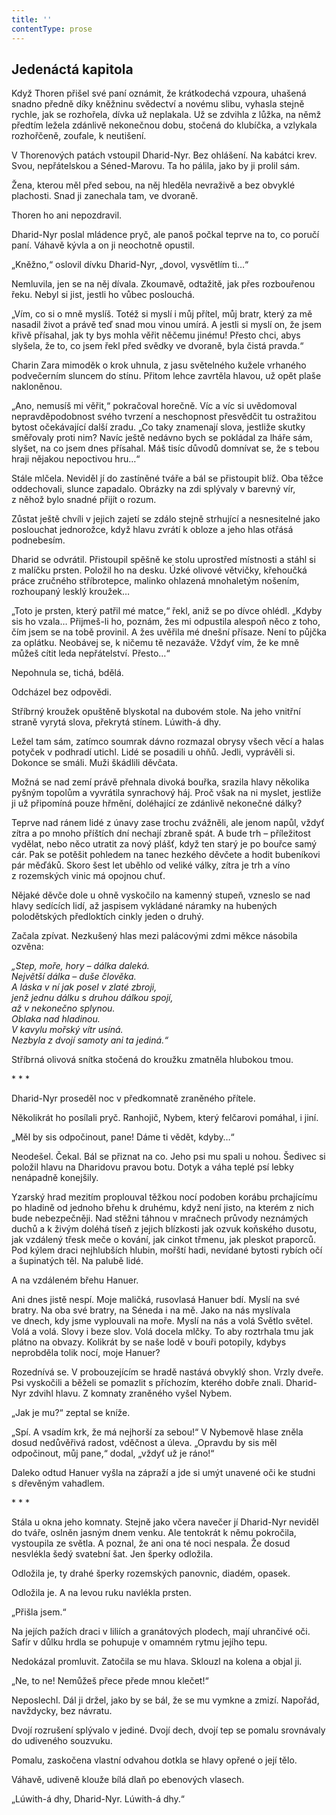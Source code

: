 ```yaml
---
title: ''
contentType: prose
---
```


<section>

## Jedenáctá kapitola

Když Thoren přišel své paní oznámit, že krátkodechá vzpoura, uhašená snadno předně díky kněžninu svědectví a novému slibu, vyhasla stejně rychle, jak se rozhořela, dívka už neplakala. Už se zdvihla z lůžka, na němž předtím ležela zdánlivě nekonečnou dobu, stočená do klubíčka, a vzlykala rozhořčeně, zoufale, k neutišení.

V Thorenových patách vstoupil Dharid-Nyr. Bez ohlášení. Na kabátci krev. Svou, nepřátelskou a Séned-Marovu. Ta ho pálila, jako by ji prolil sám.

Žena, kterou měl před sebou, na něj hleděla nevraživě a bez obvyklé plachosti. Snad ji zanechala tam, ve dvoraně.

Thoren ho ani nepozdravil.

Dharid-Nyr poslal mládence pryč, ale panoš počkal teprve na to, co poručí paní. Váhavě kývla a on ji neochotně opustil.

„Kněžno,“ oslovil dívku Dharid-Nyr, „dovol, vysvětlím ti…“

Nemluvila, jen se na něj dívala. Zkoumavě, odtažitě, jak přes rozbouřenou řeku. Nebyl si jist, jestli ho vůbec poslouchá.

„Vím, co si o mně myslíš. Totéž si myslí i můj přítel, můj bratr, který za mě nasadil život a právě teď snad mou vinou umírá. A jestli si myslí on, že jsem křivě přísahal, jak ty bys mohla věřit něčemu jinému! Přesto chci, abys slyšela, že to, co jsem řekl před svědky ve dvoraně, byla čistá pravda.“

Charin Zara mimoděk o krok uhnula, z jasu světelného kužele vrhaného podvečerním sluncem do stínu. Přitom lehce zavrtěla hlavou, už opět plaše nakloněnou.

„Ano, nemusíš mi věřit,“ pokračoval horečně. Víc a víc si uvědomoval nepravděpodobnost svého tvrzení a neschopnost přesvědčit tu ostražitou bytost očekávající další zradu. „Co taky znamenají slova, jestliže skutky směřovaly proti nim? Navíc ještě nedávno bych se pokládal za lháře sám, slyšet, na co jsem dnes přísahal. Máš tisíc důvodů domnívat se, že s tebou hraji nějakou nepoctivou hru…“

Stále mlčela. Neviděl jí do zastíněné tváře a bál se přistoupit blíž. Oba těžce oddechovali, slunce zapadalo. Obrázky na zdi splývaly v barevný vír, z něhož bylo snadné přijít o rozum.

Zůstat ještě chvíli v jejich zajetí se zdálo stejně strhující a nesnesitelné jako poslouchat jednorožce, když hlavu zvrátí k obloze a jeho hlas otřásá podnebesím.

Dharid se odvrátil. Přistoupil spěšně ke stolu uprostřed místnosti a stáhl si z malíčku prsten. Položil ho na desku. Úzké olivové větvičky, křehoučká práce zručného stříbrotepce, malinko ohlazená mnohaletým nošením, rozhoupaný lesklý kroužek…

„Toto je prsten, který patřil mé matce,“ řekl, aniž se po dívce ohlédl. „Kdyby sis ho vzala… Přijmeš-li ho, poznám, žes mi odpustila alespoň něco z toho, čím jsem se na tobě provinil. A žes uvěřila mé dnešní přísaze. Není to půjčka za oplátku. Neobávej se, k ničemu tě nezaváže. Vždyť vím, že ke mně můžeš cítit leda nepřátelství. Přesto…“

Nepohnula se, tichá, bdělá.

Odcházel bez odpovědi.

Stříbrný kroužek opuštěně blyskotal na dubovém stole. Na jeho vnitřní straně vyrytá slova, překrytá stínem. Lúwith-á dhy.

Ležel tam sám, zatímco soumrak dávno rozmazal obrysy všech věcí a halas potyček v podhradí utichl. Lidé se posadili u ohňů. Jedli, vyprávěli si. Dokonce se smáli. Muži škádlili děvčata.

Možná se nad zemí právě přehnala divoká bouřka, srazila hlavy několika pyšným topolům a vyvrátila synrachový háj. Proč však na ni myslet, jestliže ji už připomíná pouze hřmění, doléhající ze zdánlivě nekonečné dálky?

Teprve nad ránem lidé z únavy zase trochu zvážněli, ale jenom napůl, vždyť zítra a po mnoho příštích dní nechají zbraně spát. A bude trh – příležitost vydělat, nebo něco utratit za nový plášť, když ten starý je po bouřce samý cár. Pak se potěšit pohledem na tanec hezkého děvčete a hodit bubeníkovi pár měďáků. Skoro šest let uběhlo od veliké války, zítra je trh a víno z rozemských vinic má opojnou chuť.

Nějaké děvče dole u ohně vyskočilo na kamenný stupeň, vzneslo se nad hlavy sedících lidí, až jaspisem vykládané náramky na hubených polodětských předloktích cinkly jeden o druhý.

Začala zpívat. Nezkušený hlas mezi palácovými zdmi měkce násobila ozvěna:

</section>

<section>

_„Step, moře, hory – dálka daleká.  
Největší dálka – duše člověka.  
A láska v ní jak posel v zlaté zbroji,  
jenž jednu dálku s druhou dálkou spojí,  
až v nekonečno splynou.  
Oblaka nad hladinou.  
V kavylu mořský vítr usíná.  
Nezbyla z dvojí samoty ani ta jediná.“_

</section>

<section>

Stříbrná olivová snítka stočená do kroužku zmatněla hlubokou tmou.

\* \* \*

Dharid-Nyr proseděl noc v předkomnatě zraněného přítele.

Několikrát ho posílali pryč. Ranhojič, Nybem, který felčarovi pomáhal, i jiní.

„Měl by sis odpočinout, pane! Dáme ti vědět, kdyby…“

Neodešel. Čekal. Bál se přiznat na co. Jeho psi mu spali u nohou. Šedivec si položil hlavu na Dharidovu pravou botu. Dotyk a váha teplé psí lebky nenápadně konejšily.

Yzarský hrad mezitím proplouval těžkou nocí podoben korábu prchajícímu po hladině od jednoho břehu k druhému, když není jisto, na kterém z nich bude nebezpečněji. Nad stěžni táhnou v mračnech průvody neznámých duchů a k živým doléhá tíseň z jejich blízkosti jak ozvuk koňského dusotu, jak vzdálený třesk meče o kování, jak cinkot třmenu, jak pleskot praporců. Pod kýlem draci nejhlubších hlubin, mořští hadi, nevídané bytosti rybích očí a šupinatých těl. Na palubě lidé.

A na vzdáleném břehu Hanuer.

Ani dnes jistě nespí. Moje maličká, rusovlasá Hanuer bdí. Myslí na své bratry. Na oba své bratry, na Séneda i na mě. Jako na nás myslívala ve dnech, kdy jsme vyplouvali na moře. Myslí na nás a volá Světlo světel. Volá a volá. Slovy i beze slov. Volá docela mlčky. To aby roztrhala tmu jak plátno na obvazy. Kolikrát by se naše lodě v bouři potopily, kdybys neprobděla tolik nocí, moje Hanuer?

Rozednívá se. V probouzejícím se hradě nastává obvyklý shon. Vrzly dveře. Psi vyskočili a běželi se pomazlit s příchozím, kterého dobře znali. Dharid-Nyr zdvihl hlavu. Z komnaty zraněného vyšel Nybem.

„Jak je mu?“ zeptal se kníže.

„Spí. A vsadím krk, že má nejhorší za sebou!“ V Nybemově hlase zněla dosud nedůvěřivá radost, vděčnost a úleva. „Opravdu by sis měl odpočinout, můj pane,“ dodal, „vždyť už je ráno!“

Daleko odtud Hanuer vyšla na zápraží a jde si umýt unavené oči ke studni s dřevěným vahadlem.

\* \* \*

Stála u okna jeho komnaty. Stejně jako včera navečer jí Dharid-Nyr neviděl do tváře, oslněn jasným dnem venku. Ale tentokrát k němu pokročila, vystoupila ze světla. A poznal, že ani ona té noci nespala. Že dosud nesvlékla šedý svatební šat. Jen šperky odložila.

Odložila je, ty drahé šperky rozemských panovnic, diadém, opasek.

Odložila je. A na levou ruku navlékla prsten.

„Přišla jsem.“

Na jejích pažích draci v liliích a granátových plodech, mají uhrančivé oči. Safír v důlku hrdla se pohupuje v omamném rytmu jejího tepu.

Nedokázal promluvit. Zatočila se mu hlava. Sklouzl na kolena a objal ji.

„Ne, to ne! Nemůžeš přece přede mnou klečet!“

Neposlechl. Dál ji držel, jako by se bál, že se mu vymkne a zmizí. Napořád, navždycky, bez návratu.

Dvojí rozrušení splývalo v jediné. Dvojí dech, dvojí tep se pomalu srovnávaly do udiveného souzvuku.

Pomalu, zaskočena vlastní odvahou dotkla se hlavy opřené o její tělo.

Váhavě, udiveně klouže bílá dlaň po ebenových vlasech.

„Lúwith-á dhy, Dharid-Nyr. Lúwith-á dhy.“

</section>
